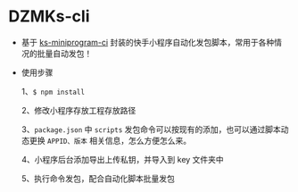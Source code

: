 # DZMKs-cli

- 基于 [ks-miniprogram-ci](https://mp.kuaishou.com/docs/develop/developerTools/miniprogram-ci/miniprogram-ci.html) 封装的快手小程序自动化发包脚本，常用于各种情况的批量自动发包！

- 使用步骤

  1、`$ npm install`

  2、修改小程序存放工程存放路径

  3、`package.json` 中 `scripts` 发包命令可以按现有的添加，也可以通过脚本动态更换 `APPID、版本` 相关信息，怎么方便怎么来。

  4、小程序后台添加导出上传私钥，并导入到 key 文件夹中

  5、执行命令发包，配合自动化脚本批量发包
